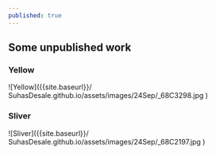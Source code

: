 ```yaml
---
published: true
---
```

## Some unpublished work 

### Yellow
![Yellow]({{site.baseurl}}/       SuhasDesale.github.io/assets/images/24Sep/_68C3298.jpg     )


### Sliver
![Sliver]({{site.baseurl}}/       SuhasDesale.github.io/assets/images/24Sep/_68C2197.jpg     )


